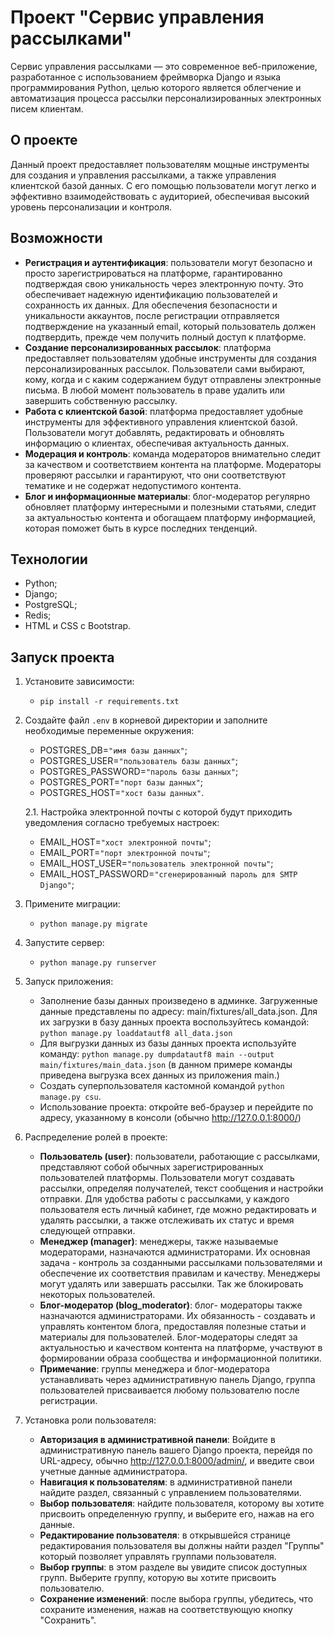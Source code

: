 # Проект "Сервис управления рассылками"

Сервис управления рассылками — это современное веб-приложение, разработанное с использованием фреймворка Django и языка программирования Python, целью которого является облегчение и автоматизация процесса рассылки персонализированных электронных писем клиентам.

## О проекте

Данный проект предоставляет пользователям мощные инструменты для создания и управления рассылками, а также управления клиентской базой данных. С его помощью пользователи могут легко и эффективно взаимодействовать с аудиторией, обеспечивая высокий уровень персонализации и контроля.

## Возможности

- **Регистрация и аутентификация**: пользователи могут безопасно и просто зарегистрироваться на платформе, гарантированно подтверждая свою уникальность через электронную почту. Это обеспечивает надежную идентификацию пользователей и сохранность их данных. Для обеспечения безопасности и уникальности аккаунтов, после регистрации отправляется подтверждение на указанный email, который пользователь должен подтвердить, прежде чем получить полный доступ к платформе.
- **Создание персонализированных рассылок**: платформа предоставляет пользователям удобные инструменты для создания персонализированных рассылок. Пользователи сами выбирают, кому, когда и с каким содержанием будут отправлены электронные письма. В любой момент пользователь в праве удалить или завершить собственную рассылку.
- **Работа с клиентской базой**: платформа предоставляет удобные инструменты для эффективного управления клиентской базой. Пользователи могут добавлять, редактировать и обновлять информацию о клиентах, обеспечивая актуальность данных.
- **Модерация и контроль**: команда модераторов внимательно следит за качеством и соответствием контента на платформе. Модераторы проверяют рассылки и гарантируют, что они соответствуют тематике и не содержат недопустимого контента.
- **Блог и информационные материалы**: блог-модератор регулярно обновляет платформу интересными и полезными статьями, следит за актуальностью контента и обогащаем платформу информацией, которая поможет быть в курсе последних тенденций.

## Технологии

- Python;
- Django;
- PostgreSQL;
- Redis;
- HTML и CSS с Bootstrap.

## Запуск проекта

1. Установите зависимости:
    - `pip install -r requirements.txt`

2. Создайте файл `.env` в корневой директории и заполните необходимые переменные окружения:
    - POSTGRES_DB=`"имя базы данных"`;
    - POSTGRES_USER=`"пользователь базы данных"`;
    - POSTGRES_PASSWORD=`"пароль базы данных"`;
    - POSTGRES_PORT=`"порт базы данных"`;
    - POSTGRES_HOST=`"хост базы данных"`.
   
   2.1. Настройка электронной почты с которой будут приходить уведомления согласно требуемых настроек:
    - EMAIL_HOST=`"хост электронной почты"`;
    - EMAIL_PORT=`"порт электронной почты"`;
    - EMAIL_HOST_USER=`"пользователь электронной почты"`;
    - EMAIL_HOST_PASSWORD=`"сгенерированный пароль для SMTP Django"`;
    
3. Примените миграции:
    - `python manage.py migrate`

4. Запустите сервер:
    - `python manage.py runserver`

5. Запуск приложения:
    - Заполнение базы данных произведено в админке. Загруженные данные представлены по адресу: main/fixtures/all_data.json. Для их загрузки в базу данных проекта воспользуйтесь командой: `python manage.py loaddatautf8 all_data.json`
    - Для выгрузки данных из базы данных проекта используйте команду: `python manage.py dumpdatautf8 main --output main/fixtures/main_data.json` (в данном примере команды приведена выгрузка всех данных из приложения main.)
    - Создать суперпользователя кастомной командой `python manage.py csu`.
    - Использование проекта: откройте веб-браузер и перейдите по адресу, указанному в консоли (обычно http://127.0.0.1:8000/)
6. Распределение ролей в проекте:
   - **Пользователь (user)**: пользователи, работающие с рассылками, представляют собой обычных зарегистрированных пользователей платформы. Пользователи могут создавать рассылки, определяя получателей, текст сообщения и настройки отправки. Для удобства работы с рассылками, у каждого пользователя есть личный кабинет, где можно редактировать и удалять рассылки, а также отслеживать их статус и время следующей отправки.
   - **Менеджер (manager)**: менеджеры, также называемые модераторами, назначаются администраторами. Их основная задача - контроль за созданными рассылками пользователями и обеспечение их соответствия правилам и качеству. Менеджеры могут удалять или завершать рассылки. Так же блокировать некоторых пользователей.
   - **Блог-модератор (blog_moderator)**: блог- модераторы также назначаются администраторами. Их обязанность - создавать и управлять контентом блога, предоставляя полезные статьи и материалы для пользователей. Блог-модераторы следят за актуальностью и качеством контента на платформе, участвуют в формировании образа сообщества и информационной политики.
   - **Примечание**: группы менеджера и блог-модератора устанавливать через административную панель Django, группа пользователей присваивается любому пользователю после регистрации.
7. Установка роли пользователя:
    - **Авторизация в административной панели**: Войдите в административную панель вашего Django проекта, перейдя по URL-адресу, обычно http://127.0.0.1:8000/admin/, и введите свои учетные данные администратора.
    - **Навигация к пользователям**: в административной панели найдите раздел, связанный с управлением пользователями.
    - **Выбор пользователя**: найдите пользователя, которому вы хотите присвоить определенную группу, и выберите его, нажав на его данные.
    - **Редактирование пользователя**: в открывшейся странице редактирования пользователя вы должны найти раздел "Группы" который позволяет управлять группами пользователя.
    - **Выбор группы**: в этом разделе вы увидите список доступных групп. Выберите группу, которую вы хотите присвоить пользователю.
    - **Сохранение изменений**: после выбора группы, убедитесь, что сохраните изменения, нажав на соответствующую кнопку "Сохранить".
